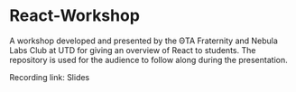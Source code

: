 # React-Workshop

A workshop developed and presented by the ΘTA Fraternity and Nebula Labs Club at UTD for giving an overview of React to students.
The repository is used for the audience to follow along during the presentation.

Recording link: <mmm>
Slides
